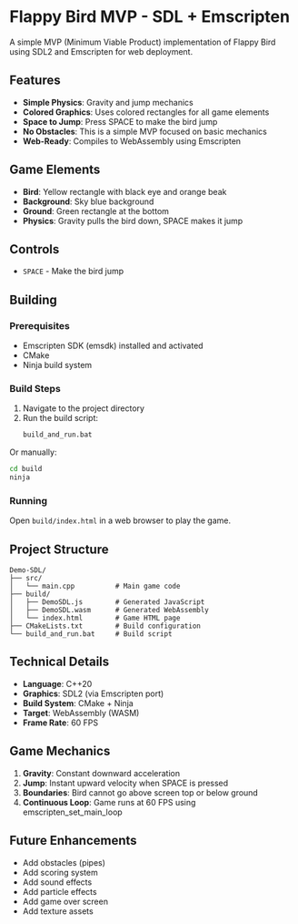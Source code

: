 # Flappy Bird MVP - SDL + Emscripten

A simple MVP (Minimum Viable Product) implementation of Flappy Bird using SDL2 and Emscripten for web deployment.

## Features

- **Simple Physics**: Gravity and jump mechanics
- **Colored Graphics**: Uses colored rectangles for all game elements
- **Space to Jump**: Press SPACE to make the bird jump
- **No Obstacles**: This is a simple MVP focused on basic mechanics
- **Web-Ready**: Compiles to WebAssembly using Emscripten

## Game Elements

- **Bird**: Yellow rectangle with black eye and orange beak
- **Background**: Sky blue background
- **Ground**: Green rectangle at the bottom
- **Physics**: Gravity pulls the bird down, SPACE makes it jump

## Controls

- `SPACE` - Make the bird jump

## Building

### Prerequisites

- Emscripten SDK (emsdk) installed and activated
- CMake
- Ninja build system

### Build Steps

1. Navigate to the project directory
2. Run the build script:
   ```bash
   build_and_run.bat
   ```

Or manually:
```bash
cd build
ninja
```

### Running

Open `build/index.html` in a web browser to play the game.

## Project Structure

```
Demo-SDL/
├── src/
│   └── main.cpp          # Main game code
├── build/
│   ├── DemoSDL.js        # Generated JavaScript
│   ├── DemoSDL.wasm      # Generated WebAssembly
│   └── index.html        # Game HTML page
├── CMakeLists.txt        # Build configuration
└── build_and_run.bat     # Build script
```

## Technical Details

- **Language**: C++20
- **Graphics**: SDL2 (via Emscripten port)
- **Build System**: CMake + Ninja
- **Target**: WebAssembly (WASM)
- **Frame Rate**: 60 FPS

## Game Mechanics

1. **Gravity**: Constant downward acceleration
2. **Jump**: Instant upward velocity when SPACE is pressed
3. **Boundaries**: Bird cannot go above screen top or below ground
4. **Continuous Loop**: Game runs at 60 FPS using emscripten_set_main_loop

## Future Enhancements

- Add obstacles (pipes)
- Add scoring system
- Add sound effects
- Add particle effects
- Add game over screen
- Add texture assets
